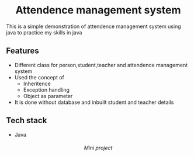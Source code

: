 <h1 align="center">Attendence management system</h1>

This is a simple demonstration of attendence management system using java to practice my skills in java

## Features

- Different class for person,student,teacher and attendence management system
- Used the concept of
   - Inheritence
   - Exception handling
   - Object as parameter
- It is done without database and inbuilt student and teacher details

     
## Tech stack

- Java

<h6 align="center">Mini project</h6>
